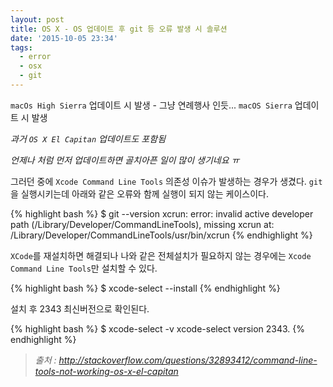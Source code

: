 ```yaml
---
layout: post
title: OS X - OS 업데이트 후 git 등 오류 발생 시 솔루션
date: '2015-10-05 23:34'
tags:
  - error
  - osx
  - git
---
```


`macOs High Sierra` 업데이트 시 발생 - 그냥 연례행사 인듯...
`macOS Sierra` 업데이트 시 발생

*과거 `OS X El Capitan` 업데이트도 포함됨*

_언제나 처럼 먼저 업데이트하면 골치아픈 일이 많이 생기네요 ㅠ_

그러던 중에 `Xcode Command Line Tools` 의존성 이슈가 발생하는 경우가 생겼다.
`git`을 실행시키는데 아래와 같은 오류와 함께 실행이 되지 않는 케이스이다.

{% highlight bash %}
$ git --version
xcrun: error: invalid active developer path (/Library/Developer/CommandLineTools), missing xcrun at: /Library/Developer/CommandLineTools/usr/bin/xcrun
{% endhighlight %}

`XCode`를 재설치하면 해결되나 나와 같은 전체설치가 필요하지 않는 경우에는 `Xcode Command Line Tools`만 설치할 수 있다.

{% highlight bash %}
$ xcode-select --install
{% endhighlight %}

설치 후 2343 최신버전으로 확인된다.

{% highlight bash %}
$ xcode-select -v
xcode-select version 2343.
{% endhighlight %}

> _출처 : http://stackoverflow.com/questions/32893412/command-line-tools-not-working-os-x-el-capitan_
